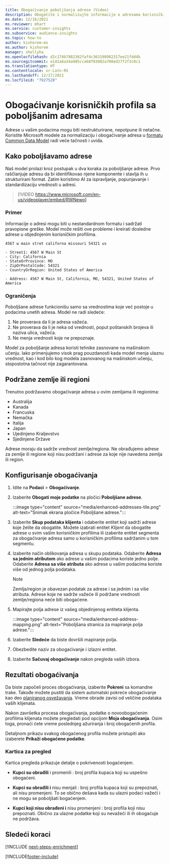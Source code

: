 ```yaml
---
title: Obogaćivanje poboljšanja adrese (Video)
description: Obogatite i normalizujte informacije o adresama korisničkih profila pomoću Microsoft modela.
ms.date: 12/16/2021
ms.reviewer: mhart
ms.service: customer-insights
ms.subservice: audience-insights
ms.topic: how-to
author: kishorem-ms
ms.author: kishorem
manager: shellyha
ms.openlocfilehash: d2c174b7882382faf4c363198982317ee21fdd4b
ms.sourcegitcommit: e141a6a34a985cca68f03082a700ed27f2f3c0c1
ms.translationtype: HT
ms.contentlocale: sr-Latn-RS
ms.lasthandoff: 12/17/2021
ms.locfileid: "7927528"
---
```

# <a name="enrichment-of-customer-profiles-with-enhanced-addresses"></a>Obogaćivanje korisničkih profila sa poboljšanim adresama

Adrese u vašim podacima mogu biti nestrukturirane, nepotpune ili netačne. Koristite Microsoft modele za normalizaciju i obogaćivanje adresa u [formatu Common Data Model](/common-data-model/schema/core/applicationcommon/address) radi veće tačnosti i uvida.

## <a name="how-we-enhance-addresses"></a>Kako poboljšavamo adrese

Naš model prolazi kroz postupak u dva koraka za poboljšanje adrese. Prvo raščlanjuje adresu da bi identifikovao njene komponente i stavlja ih u strukturirani format. Zatim koristimo AI za ispravljanje, popunjavanje i standardizaciju vrednosti u adresi.

> [!VIDEO https://www.microsoft.com/en-us/videoplayer/embed/RWNewo]

### <a name="example"></a>Primer

Informacije o adresi mogu biti u nestandardnom formatu i sadržati pravopisne greške. Model može rešiti ove probleme i kreirati dosledne adrese u objedinjenim korisničkim profilima.

```Input
4567 w main stret californa missouri 54321 us
```

```Output
- Street1: 4567 W Main St
- City: California
- StateOrProvince: MO
- ZipOrPostalCode: 54321
- CountryOrRegion: United States of America

- Address: 4567 W Main St, California, MO, 54321, United States of America
```

### <a name="limitations"></a>Ograničenja

Poboljšane adrese funkcionišu samo sa vrednostima koje već postoje u podacima unetih adresa. Model ne radi sledeće: 

1. Ne proverava da li je adresa važeća.
2. Ne proverava da li je neka od vrednosti, poput poštanskih brojeva ili naziva ulica, važeća.
3. Ne menja vrednosti koje ne prepoznaje.

Model za poboljšanje adresa koristi tehnike zasnovane na mašinskom učenju. Iako primenjujemo visok prag pouzdanosti kada model menja ulaznu vrednost, kao i kod bilo kog modela zasnovanog na mašinskom učenju, stopostotna tačnost nije zagarantovana.

## <a name="supported-countries-or-regions"></a>Podržane zemlje ili regioni

Trenutno podržavamo obogaćivanje adresa u ovim zemljama ili regionima: 

- Australija
- Kanada
- Francuska
- Nemačka
- Italija
- Japan
- Ujedinjeno Kraljevstvo
- Sjedinjene Države

Adrese moraju da sadrže vrednost zemlje/regiona. Ne obrađujemo adrese za zemlje ili regione koji nisu podržani i adrese za koje nije navedena zemlja ili region.

## <a name="configure-the-enrichment"></a>Konfigurisanje obogaćivanja

1. Idite na **Podaci** > **Obogaćivanje**.

1. Izaberite **Obogati moje podatke** na pločici **Poboljšane adrese**.

   :::image type="content" source="media/enhanced-addresses-tile.png" alt-text="Snimak ekrana pločice Poboljšane adrese.":::

1. Izaberite **Skup podataka klijenta** i odaberite entitet koji sadrži adrese koje želite da obogatite. Možete izabrati entitet *Klijent* da obogatite adrese u svim vašim korisničkim profilima ili izaberite entitet segmenta za obogaćivanje adresa samo u korisničkim profilima sadržanim u tom segmentu.

1. Izaberite način oblikovanja adresa u skupu podataka. Odaberite **Adresa sa jednim atributom** ako adrese u vašim podacima koriste jedno polje. Odaberite **Adresa sa više atributa** ako adrese u vašim podacima koriste više od jednog polja podataka.

   > [!NOTE]
   > Zemlja/region je obavezan podatak za adrese i sa jednim i sa više atributa. Adrese koje ne sadrže važeće ili podržane vrednosti zemlje/regiona neće biti obogaćene.

1.  Mapirajte polja adrese iz vašeg objedinjenog entiteta klijenta.

    :::image type="content" source="media/enhanced-address-mapping.png" alt-text="Poboljšana stranica za mapiranje polja adrese.":::

1. Izaberite **Sledeće** da biste dovršili mapiranje polja.

1. Obezbedite naziv za obogaćivanje i izlazni entitet.

1. Izaberite **Sačuvaj obogaćivanje** nakon pregleda vaših izbora.

## <a name="enrichment-results"></a>Rezultati obogaćivanja

Da biste započeli proces obogaćivanja, izaberite **Pokreni** sa komandne trake. Takođe možete pustiti da sistem automatski pokreće obogaćivanje kao deo [planiranog osvežavanja](system.md#schedule-tab). Vreme obrade zavisi od veličine podataka vaših klijenata.

Nakon završetka procesa obogaćivanja, podatke o novoobogaćenim profilima klijenata možete pregledati pod opcijom **Moja obogaćivanja**. Osim toga, pronaći ćete vreme poslednjeg ažuriranja i broj obogaćenih profila.

Detaljnom prikazu svakog obogaćenog profila možete pristupiti ako izaberete **Prikaži obogaćene podatke**.

### <a name="overview-card"></a>Kartica za pregled

Kartica pregleda prikazuje detalje o pokrivenosti bogaćenjem. 

* **Kupci su obrađili** i promenili : broj profila kupaca koji su uspešno obogaćeni.

* **Kupci su obrađili i** nisu menjali : broj profila kupaca koji su prepoznati, ali nisu promenjeni. To se obično dešava kada su ulazni podaci važeći i ne mogu se poboljšati bogaćenjem.

* **Kupci koji nisu obrađeni i** nisu promenjeni : broj profila koji nisu prepoznati. Obično za ulazne podatke koji su nevažeći ili ih obogaćuje ne podržava.

## <a name="next-steps"></a>Sledeći koraci

[!INCLUDE [next-steps-enrichment](../includes/next-steps-enrichment.md)]

[!INCLUDE[footer-include](../includes/footer-banner.md)]
